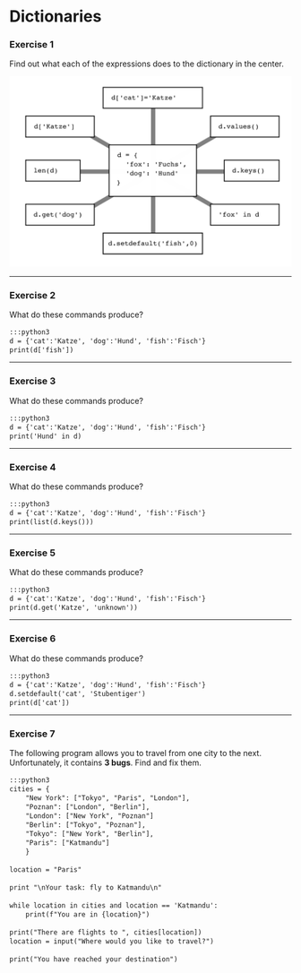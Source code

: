 
# Dictionaries

### Exercise 1

Find out what each of the expressions does to the dictionary in the center.

![dict exercise](dicts.png)

----

### Exercise 2

What do these commands produce?

    :::python3
    d = {'cat':'Katze', 'dog':'Hund', 'fish':'Fisch'}
    print(d['fish'])
    
----

### Exercise 3

What do these commands produce?

    :::python3
    d = {'cat':'Katze', 'dog':'Hund', 'fish':'Fisch'}
    print('Hund' in d)

----

### Exercise 4

What do these commands produce?

    :::python3
    d = {'cat':'Katze', 'dog':'Hund', 'fish':'Fisch'}
    print(list(d.keys()))

----

### Exercise 5

What do these commands produce?

    :::python3
    d = {'cat':'Katze', 'dog':'Hund', 'fish':'Fisch'}
    print(d.get('Katze', 'unknown'))

----

### Exercise 6

What do these commands produce?

    :::python3
    d = {'cat':'Katze', 'dog':'Hund', 'fish':'Fisch'}
    d.setdefault('cat', 'Stubentiger')
    print(d['cat'])

----

### Exercise 7

The following program allows you to travel from one city to the next.
Unfortunately, it contains **3 bugs**. Find and fix them.

    :::python3
    cities = {
        "New York": ["Tokyo", "Paris", "London"],
        "Poznan": ["London", "Berlin"],
        "London": ["New York", "Poznan"]
        "Berlin": ["Tokyo", "Poznan"],
        "Tokyo": ["New York", "Berlin"],
        "Paris": ["Katmandu"]
        }
    
    location = "Paris"
    
    print "\nYour task: fly to Katmandu\n"
    
    while location in cities and location == 'Katmandu':
        print(f"You are in {location}")
    
    print("There are flights to ", cities[location])
    location = input("Where would you like to travel?")

    print("You have reached your destination")
    